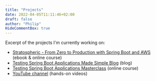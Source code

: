 ```yaml
---
title: "Projects"
date: 2022-04-05T11:11:46+02:00
draft: false
author: "Philip"
HideCommentBox: true
---
```


Excerpt of the projects I'm currently working on:

- [Stratospheric - From Zero to Production with Spring Boot and AWS](https://stratospheric.dev/) (ebook & online course)
- [Testing Spring Boot Applications Made Simple Blog](https://rieckpil.de) (blog)
- [Testing Spring Boot Applications Masterclass](https://rieckpil.de/testing-spring-boot-applications-masterclass/) (online course)
- [YouTube channel](https://www.youtube.com/c/rieckpil) (hands-on videos)

